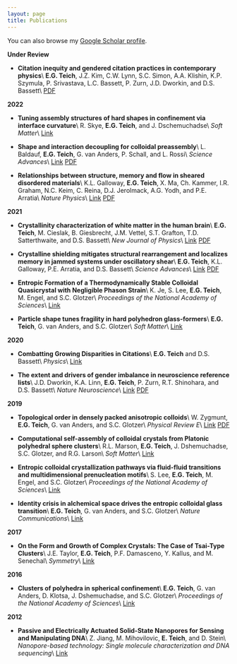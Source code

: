 ```yaml
---
layout: page
title: Publications
---
```


You can also browse my <a href="https://scholar.google.co.in/citations?user=-YQ6xjwAAAAJ&hl=en" target="_blank">Google Scholar profile</a>.
<br />

**Under Review**

- **Citation inequity and gendered citation practices in contemporary physics**\\
    **E.G. Teich**, J.Z. Kim, C.W. Lynn, S.C. Simon, A.A. Klishin, K.P. Szymula, P. Srivastava, L.C. Bassett, P. Zurn, J.D. Dworkin, and D.S. Bassett\\
    <a href="https://arxiv.org/abs/2112.09047" target="_blank">PDF</a>

**2022**

- **Tuning assembly structures of hard shapes in confinement via interface curvature**\\
    R. Skye, **E.G. Teich**, and J. Dschemuchadse\\
    *Soft Matter*\\
    <a href="https://pubs.rsc.org/en/content/articlelanding/2022/sm/d2sm00545j" target="_blank">Link</a>

- **Shape and interaction decoupling for colloidal preassembly**\\
    L. Baldauf, **E.G. Teich**, G. van Anders, P. Schall, and L. Rossi\\
    *Science Advances*\\
    <a href="https://www.science.org/doi/full/10.1126/sciadv.abm0548" target="_blank">Link</a>
    <a href="https://arxiv.org/pdf/1909.10361" target="_blank">PDF</a>

- **Relationships between structure, memory and flow in sheared disordered materials**\\
    K.L. Galloway, **E.G. Teich**, X. Ma, Ch. Kammer, I.R. Graham, N.C. Keim, C. Reina, D.J. Jerolmack, A.G. Yodh, and P.E. Arratia\\
    *Nature Physics*\\
    <a href="https://www.nature.com/articles/s41567-022-01536-9" target="_blank">Link</a>
    <a href="https://arxiv.org/abs/2105.06610" target="_blank">PDF</a>

**2021**

- **Crystallinity characterization of white matter in the human brain**\\
    **E.G. Teich**, M. Cieslak, B. Giesbrecht, J.M. Vettel, S.T. Grafton, T.D. Satterthwaite, and D.S. Bassett\\
    *New Journal of Physics*\\
    <a href="https://iopscience.iop.org/article/10.1088/1367-2630/ac1286" target="_blank">Link</a>
    <a href="https://arxiv.org/pdf/2010.06644" target="_blank">PDF</a>

- **Crystalline shielding mitigates structural rearrangement and localizes memory in jammed systems under oscillatory shear**\\
    **E.G. Teich**, K.L. Galloway, P.E. Arratia, and D.S. Bassett\\
    *Science Advances*\\
    <a href="https://advances.sciencemag.org/content/7/20/eabe3392" target="_blank">Link</a>
    <a href="https://arxiv.org/pdf/2004.06065v2.pdf" target="_blank">PDF</a>

- **Entropic Formation of a Thermodynamically Stable Colloidal Quasicrystal with Negligible Phason Strain**\\
    K. Je, S. Lee, **E.G. Teich**, M. Engel, and S.C. Glotzer\\
    *Proceedings of the National Academy of Sciences*\\
    <a href="https://www.pnas.org/content/118/7/e2011799118" target="_blank">Link</a>

- **Particle shape tunes fragility in hard polyhedron glass-formers**\\
    **E.G. Teich**, G. van Anders, and S.C. Glotzer\\
    *Soft Matter*\\
    <a href="https://pubs.rsc.org/en/content/articlelanding/2020/sm/d0sm01067g#!divAbstract" target="_blank">Link</a>

**2020**

- **Combatting Growing Disparities in Citations**\\
    **E.G. Teich** and D.S. Bassett\\
    *Physics*\\
    <a href="https://physics.aps.org/articles/v13/191" target="_blank">Link</a>

- **The extent and drivers of gender imbalance in neuroscience reference lists**\\
    J.D. Dworkin, K.A. Linn, **E.G. Teich**, P. Zurn, R.T. Shinohara, and D.S. Bassett\\
    *Nature Neuroscience*\\
    <a href="https://www.nature.com/articles/s41593-020-0658-y" target="_blank">Link</a>
    <a href="https://arxiv.org/pdf/2001.01002" target="_blank">PDF</a>

**2019**

- **Topological order in densely packed anisotropic colloids**\\
    W. Zygmunt, **E.G. Teich**, G. van Anders, and S.C. Glotzer\\
    *Physical Review E*\\
    <a href="https://journals.aps.org/pre/abstract/10.1103/PhysRevE.100.032608" target="_blank">Link</a>
    <a href="https://arxiv.org/pdf/1906.10214" target="_blank">PDF</a>

- **Computational self-assembly of colloidal crystals from Platonic polyhedral sphere clusters**\\
    R.L. Marson, **E.G. Teich**, J. Dshemuchadse, S.C. Glotzer, and R.G. Larson\\
    *Soft Matter*\\
    <a href="https://pubs.rsc.org/en/content/articlelanding/2019/sm/c9sm00664h#!divAbstract" target="_blank">Link</a>

- **Entropic colloidal crystallization pathways via fluid-fluid transitions and multidimensional prenucleation motifs**\\
    S. Lee, **E.G. Teich**, M. Engel, and S.C. Glotzer\\
    *Proceedings of the National Academy of Sciences*\\
    <a href="https://www.pnas.org/content/116/30/14843" target="_blank">Link</a>

- **Identity crisis in alchemical space drives the entropic colloidal glass transition**\\
    **E.G. Teich**, G. van Anders, and S.C. Glotzer\\
    *Nature Communications*\\
    <a href="https://www.nature.com/articles/s41467-018-07977-2" target="_blank">Link</a>

**2017**

- **On the Form and Growth of Complex Crystals: The Case of Tsai-Type Clusters**\\
    J.E. Taylor, **E.G. Teich**, P.F. Damasceno, Y. Kallus, and M. Senechal\\
    *Symmetry*\\
    <a href="https://www.mdpi.com/2073-8994/9/9/188/htm" target="_blank">Link</a>

**2016**

- **Clusters of polyhedra in spherical confinement**\\
    **E.G. Teich**, G. van Anders, D. Klotsa, J. Dshemuchadse, and S.C. Glotzer\\
    *Proceedings of the National Academy of Sciences*\\
    <a href="https://www.pnas.org/content/113/6/E669" target="_blank">Link</a>

**2012**

- **Passive and Electrically Actuated Solid-State Nanopores for Sensing and Manipulating DNA**\\
    Z. Jiang, M. Mihovilovic, **E. Teich**, and D. Stein\\
    *Nanopore-based technology: Single molecule characterization and DNA sequencing*\\
    <a href="https://link.springer.com/protocol/10.1007%2F978-1-61779-773-6_14" target="_blank">Link</a>
